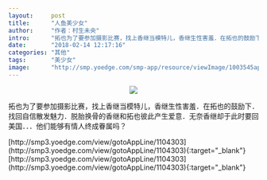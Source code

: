```yaml
---
layout:     post
title:      "人鱼美少女"
author:     "作者：村生未央"
intro:      "拓也为了要参加摄影比赛，找上香继当模特儿，香继生性害羞．在拓也的鼓励下．找回自信散发魅力．脱胎换骨的香继和拓也彼此产生爱意．无奈香继却于此时要回美国．．．他们能够有情人终成眷属吗？"
date:       "2018-02-14 12:17:16"
categories: "其他"
tags:       "美少女"
image:      "http://smp.yoedge.com/smp-app/resource/viewImage/1003545appline.png"
---
```

<div style="text-align: center">
<p><img src="http://smp.yoedge.com/smp-app/resource/viewImage/1003545appline.png"/></p>
</div>
<p class="post-meta">
<span>拓也为了要参加摄影比赛，找上香继当模特儿，香继生性害羞．在拓也的鼓励下．找回自信散发魅力．脱胎换骨的香继和拓也彼此产生爱意．无奈香继却于此时要回美国．．．他们能够有情人终成眷属吗？</span>
</p>
[http://smp3.yoedge.com/view/gotoAppLine/1104303](http://smp3.yoedge.com/view/gotoAppLine/1104303){:target="_blank"}
[http://smp3.yoedge.com/view/gotoAppLine/1104303](http://smp3.yoedge.com/view/gotoAppLine/1104303){:target="_blank"}


